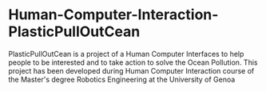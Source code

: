 # Human-Computer-Interaction-PlasticPullOutCean
PlasticPullOutCean is a project of a Human Computer Interfaces to help people to be interested and to take action to solve the Ocean Pollution. This project has been developed during Human Computer Interaction course of the Master's degree Robotics Engineering at the University of Genoa

